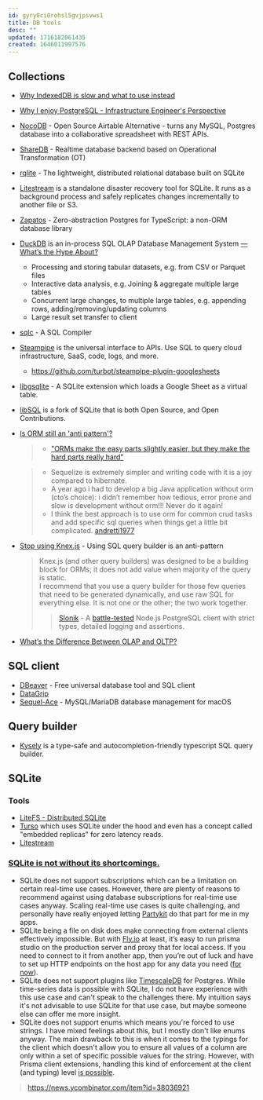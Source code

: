 ```yaml
---
id: gyry0ci0rohsl5gvjpsvws1
title: DB tools
desc: ""
updated: 1716182061435
created: 1646011997576
---
```


## Collections

- [Why IndexedDB is slow and what to use instead](https://rxdb.info/slow-indexeddb.html)
- [Why I enjoy PostgreSQL - Infrastructure Engineer's Perspective](https://www.shayon.dev/post/2022/17/why-i-enjoy-postgresql-infrastructure-engineers-perspective/)
- [NocoDB](https://github.com/NocoDB/NocoDB) - Open Source Airtable Alternative - turns any MySQL, Postgres database into a collaborative spreadsheet with REST APIs.
- [ShareDB](https://github.com/share/sharedb) - Realtime database backend based on Operational Transformation (OT)
- [rqlite](https://github.com/rqlite/rqlite) - The lightweight, distributed relational database built on SQLite
- [Litestream](https://github.com/benbjohnson/litestream) is a standalone disaster recovery tool for SQLite. It runs as a background process and safely replicates changes incrementally to another file or S3.
- [Zapatos](https://github.com/jawj/zapatos) - Zero-abstraction Postgres for TypeScript: a non-ORM database library
- [DuckDB](https://duckdb.org/why_duckdb) is an in-process SQL OLAP Database Management System [— What’s the Hype About?](https://betterprogramming.pub/duckdb-whats-the-hype-about-5d46aaa73196)
  - Processing and storing tabular datasets, e.g. from CSV or Parquet files
  - Interactive data analysis, e.g. Joining & aggregate multiple large tables
  - Concurrent large changes, to multiple large tables, e.g. appending rows, adding/removing/updating columns
  - Large result set transfer to client
- [sqlc](https://github.com/kyleconroy/sqlc) - A SQL Compiler
- [Steampipe](https://github.com/turbot/steampipe) is the universal interface to APIs. Use SQL to query cloud infrastructure, SaaS, code, logs, and more.
  - https://github.com/turbot/steampipe-plugin-googlesheets
- [libgsqlite](https://github.com/0x6b/libgsqlite) - A SQLite extension which loads a Google Sheet as a virtual table.
- [libSQL](https://github.com/libsql/libsql) is a fork of SQLite that is both Open Source, and Open Contributions.
- [Is ORM still an 'anti pattern'?](https://github.com/getlago/lago/wiki/Is-ORM-still-an-%27anti-pattern%27%3F)

  > - ["ORMs make the easy parts slightly easier, but they make the hard parts really hard"](https://news.ycombinator.com/item?id=36500429)

  > - Sequelize is extremely simpler and writing code with it is a joy compared to hibernate.
  > - A year ago i had to develop a big Java application without orm (cto’s choice): i didn’t remember how tedious, error prone and slow is development without orm!!! Never do it again!
  > - I think the best approach is to use orm for common crud tasks and add specific sql queries when things get a little bit complicated.
  >   [andretti1977](https://news.ycombinator.com/item?id=36503105)

- [Stop using Knex.js](https://gajus.medium.com/stop-using-knex-js-and-earn-30-bf410349856c) - Using SQL query builder is an anti-pattern
  > Knex.js (and other query builders) was designed to be a building block for ORMs; it does not add value when majority of the query is static.  
  > I recommend that you use a query builder for those few queries that need to be generated dynamically, and use raw SQL for everything else. It is not one or the other; the two work together.
  >
  > > [Slonik](https://github.com/gajus/slonik) - A [battle-tested](https://github.com/gajus/slonik#user-content-battle-tested) Node.js PostgreSQL client with strict types, detailed logging and assertions.
- [What’s the Difference Between OLAP and OLTP?](https://aws.amazon.com/compare/the-difference-between-olap-and-oltp/)

## SQL client

- [DBeaver](https://github.com/dbeaver/dbeaver) - Free universal database tool and SQL client
- [DataGrip](https://www.jetbrains.com/datagrip/)
- [Sequel-Ace](https://github.com/Sequel-Ace/Sequel-Ace) - MySQL/MariaDB database management for macOS

## Query builder

- [Kysely](https://github.com/kysely-org/kysely) is a type-safe and autocompletion-friendly typescript SQL query builder.

## SQLite

### Tools

- [LiteFS - Distributed SQLite](https://fly.io/docs/litefs/)
- [Turso](https://turso.tech/) which uses SQLite under the hood and even has a concept called "embedded replicas" for zero latency reads.
- [Litestream](https://docs.servicestack.net/ormlite/litestream#litestream)

### [SQLite is not without its shortcomings.](https://www.epicweb.dev/why-you-should-probably-be-using-sqlite#weaknesses)

- SQLite does not support subscriptions which can be a limitation on certain real-time use cases. However, there are plenty of reasons to recommend against using database subscriptions for real-time use cases anyway. Scaling real-time use cases is quite challenging, and personally have really enjoyed letting [Partykit](https://www.partykit.io/) do that part for me in my apps.
- SQLite being a file on disk does make connecting from external clients effectively impossible. But with [Fly.io](http://fly.io/) at least, it’s easy to run prisma studio on the production server and proxy that for local access. If you need to connect to it from another app, then you’re out of luck and have to set up HTTP endpoints on the host app for any data you need ([for now](https://github.com/superfly/litefs/issues/326)).
- SQLite does not support plugins like [TimescaleDB](https://github.com/timescale/timescaledb) for Postgres. While time-series data is possible with SQLite, I do not have experience with this use case and can't speak to the challenges there. My intuition says it's not advisable to use SQLite for that use case, but maybe someone else can offer me more insight.
- SQLite does not support enums which means you're forced to use strings. I have mixed feelings about this, but I mostly don't like enums anyway. The main drawback to this is when it comes to the typings for the client which doesn't allow you to ensure all values of a column are only within a set of specific possible values for the string. However, with Prisma client extensions, handling this kind of enforcement at the client (and typing) level [is possible](https://github.com/L-Steinmacher/epic-stack-with-prisma-client-extensions).

> https://news.ycombinator.com/item?id=38036921
